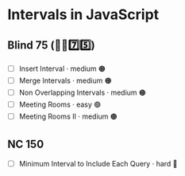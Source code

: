# Intervals in JavaScript

## Blind 75 (🧑‍🦯7️⃣5️⃣)
- [ ] Insert Interval · medium 🟠
- [ ] Merge Intervals · medium 🟠
- [ ] Non Overlapping Intervals · medium 🟠
- [ ] Meeting Rooms · easy 🟢
- [ ] Meeting Rooms II · medium 🟠

## NC 150
- [ ] Minimum Interval to Include Each Query · hard 🔴